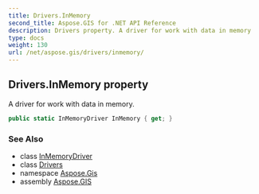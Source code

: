 ```yaml
---
title: Drivers.InMemory
second_title: Aspose.GIS for .NET API Reference
description: Drivers property. A driver for work with data in memory
type: docs
weight: 130
url: /net/aspose.gis/drivers/inmemory/
---
```

## Drivers.InMemory property

A driver for work with data in memory.

```csharp
public static InMemoryDriver InMemory { get; }
```

### See Also

* class [InMemoryDriver](../../../aspose.gis.formats.inmemory/inmemorydriver/)
* class [Drivers](../)
* namespace [Aspose.Gis](../../drivers/)
* assembly [Aspose.GIS](../../../)


